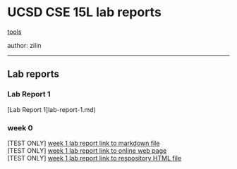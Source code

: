 # UCSD CSE 15L lab reports
[tools](Drafts\construction_site.html)

author: zilin
___
## Lab reports
### Lab Report 1
[Lab Report 1]lab-report-1.md)
### week 0
[TEST ONLY] [week 1 lab report link to markdown file](lab-report-week1.md)    
[TEST ONLY] [week 1 lab report link to online web page](https://kiminus.github.io/cse15l-lab-reports/lab-report-week1)   
[TEST ONLY] [week 1 lab report link to respository HTML file](lab-report-week1.html)
